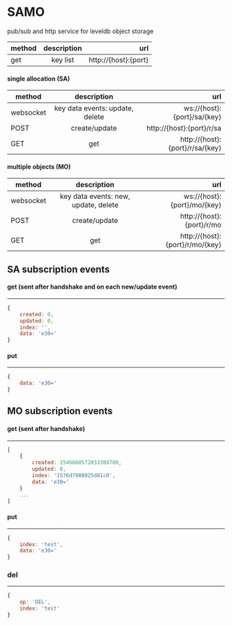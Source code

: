 # SAMO

pub/sub and http service for leveldb object storage

| method | description | url    |
| ------------- |:-------------:| -----:|
| get | key list | http://{host}:{port} |

#### single allocation (SA)

| method | description | url    |
| ------------- |:-------------:| -----:|
| websocket| key data events: update, delete | ws://{host}:{port}/sa/{key} |
| POST | create/update | http://{host}:{port}/r/sa |
| GET | get | http://{host}:{port}/r/sa/{key} |

#### multiple objects (MO)

| method  | description | url    |
| ------------- |:-------------:| -----:|
| websocket | key data events: new, update, delete | ws://{host}:{port}/mo/{key} |
| POST | create/update | http://{host}:{port}/r/mo |
| GET | get | http://{host}:{port}/r/mo/{key} |


## SA subscription events

#### get (sent after handshake and on each new/update event)
---
```js
{
    created: 0,
    updated: 0,
    index: '',
    data: 'e30='
}
```

#### put
---
```js
{
    data: 'e30='
}
```

## MO subscription events

#### get (sent after handshake)
---
```js
[
    {
        created: 1546660572033308700,
        updated: 0,
        index: '1576d7988025d81c0',
        data: 'e30='
    }
    ...
]
```

#### put
---
```js
{
    index: 'test',
    data: 'e30='
}
```

### del
---
```js
{
    op: 'DEL',
    index: 'test'
}
```
